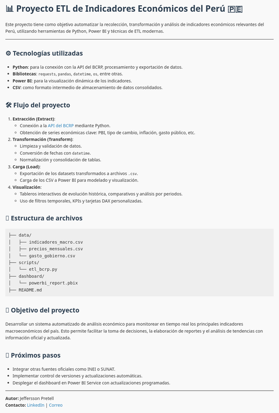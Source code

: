<!DOCTYPE html>
<html lang="es">
<head>
    <meta charset="UTF-8">
    <title>Proyecto ETL de Indicadores Económicos del Perú</title>
    <style>
        body {
            font-family: 'Segoe UI', sans-serif;
            background-color: #f9f9f9;
            color: #333;
            line-height: 1.6;
            padding: 40px;
            max-width: 900px;
            margin: auto;
        }
        h1, h2, h3 {
            color: #2c3e50;
        }
        pre {
            background-color: #eee;
            padding: 10px;
            overflow-x: auto;
        }
        a {
            color: #2980b9;
            text-decoration: none;
        }
    </style>
</head>
<body>

<h1>📊 Proyecto ETL de Indicadores Económicos del Perú 🇵🇪</h1>
<p>Este proyecto tiene como objetivo automatizar la recolección, transformación y análisis de indicadores económicos relevantes del Perú, utilizando herramientas de Python, Power BI y técnicas de ETL modernas.</p>

<hr>

<h2>⚙️ Tecnologías utilizadas</h2>
<ul>
    <li><strong>Python</strong>: para la conexión con la API del BCRP, procesamiento y exportación de datos.</li>
    <li><strong>Bibliotecas</strong>: <code>requests</code>, <code>pandas</code>, <code>datetime</code>, <code>os</code>, entre otras.</li>
    <li><strong>Power BI</strong>: para la visualización dinámica de los indicadores.</li>
    <li><strong>CSV</strong>: como formato intermedio de almacenamiento de datos consolidados.</li>
</ul>

<h2>🛠️ Flujo del proyecto</h2>
<ol>
    <li><strong>Extracción (Extract)</strong>:
        <ul>
            <li>Conexión a la <a href="https://estadisticas.bcrp.gob.pe/estadisticas/series/" target="_blank">API del BCRP</a> mediante Python.</li>
            <li>Obtención de series económicas clave: PBI, tipo de cambio, inflación, gasto público, etc.</li>
        </ul>
    </li>
    <li><strong>Transformación (Transform)</strong>:
        <ul>
            <li>Limpieza y validación de datos.</li>
            <li>Conversión de fechas con <code>datetime</code>.</li>
            <li>Normalización y consolidación de tablas.</li>
        </ul>
    </li>
    <li><strong>Carga (Load)</strong>:
        <ul>
            <li>Exportación de los datasets transformados a archivos <code>.csv</code>.</li>
            <li>Carga de los CSV a Power BI para modelado y visualización.</li>
        </ul>
    </li>
    <li><strong>Visualización</strong>:
        <ul>
            <li>Tableros interactivos de evolución histórica, comparativos y análisis por periodos.</li>
            <li>Uso de filtros temporales, KPIs y tarjetas DAX personalizadas.</li>
        </ul>
    </li>
</ol>

<h2>📁 Estructura de archivos</h2>
<pre>
├── data/
│   ├── indicadores_macro.csv
│   ├── precios_mensuales.csv
│   └── gasto_gobierno.csv
├── scripts/
│   └── etl_bcrp.py
├── dashboard/
│   └── powerbi_report.pbix
├── README.md
</pre>

<h2>📌 Objetivo del proyecto</h2>
<p>Desarrollar un sistema automatizado de análisis económico para monitorear en tiempo real los principales indicadores macroeconómicos del país. Esto permite facilitar la toma de decisiones, la elaboración de reportes y el análisis de tendencias con información oficial y actualizada.</p>

<h2>🚀 Próximos pasos</h2>
<ul>
    <li>Integrar otras fuentes oficiales como INEI o SUNAT.</li>
    <li>Implementar control de versiones y actualizaciones automáticas.</li>
    <li>Desplegar el dashboard en Power BI Service con actualizaciones programadas.</li>
</ul>

<hr>

<p><strong>Autor:</strong> Jeffersson Pretell<br>
<strong>Contacto:</strong> <a href="https://www.linkedin.com/in/jpretell" target="_blank">LinkedIn</a> | <a href="mailto:jpretell66@gmail.com">Correo</a></p>

</body>
</html>
